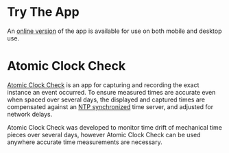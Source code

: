 # Try The App
An [online version](https://jamesmikesell.github.io/atomicTimeCheck/)  of the app is available for use on both mobile and desktop use.


# Atomic Clock Check

[Atomic Clock Check](https://jamesmikesell.github.io/atomicTimeCheck/)  is an app for capturing and recording the exact instance an event occurred.  To ensure measured times are accurate even when spaced over several days, the displayed and captured times are compensated against an [NTP synchronized](https://en.wikipedia.org/wiki/Network_Time_Protocol) time server, and adjusted for network delays.

Atomic Clock Check was developed to monitor time drift of mechanical time pieces over several days, however Atomic Clock Check can be used anywhere accurate time measurements are necessary.

